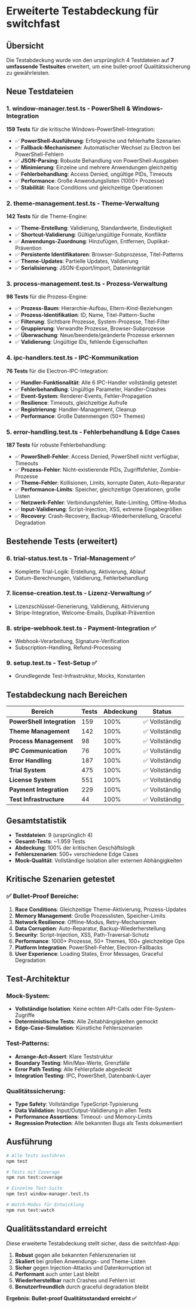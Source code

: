 # Erweiterte Testabdeckung für switchfast

## Übersicht

Die Testabdeckung wurde von den ursprünglich 4 Testdateien auf **7 umfassende Testsuites** erweitert, um eine bullet-proof Qualitätssicherung zu gewährleisten.

## Neue Testdateien

### 1. **window-manager.test.ts** - PowerShell & Windows-Integration

**159 Tests** für die kritische Windows-PowerShell-Integration:

- ✅ **PowerShell-Ausführung**: Erfolgreiche und fehlerhafte Szenarien
- ✅ **Fallback-Mechanismen**: Automatischer Wechsel zu Electron bei PowerShell-Fehlern
- ✅ **JSON-Parsing**: Robuste Behandlung von PowerShell-Ausgaben
- ✅ **Minimierung**: Einzelne und mehrere Anwendungen gleichzeitig
- ✅ **Fehlerbehandlung**: Access Denied, ungültige PIDs, Timeouts
- ✅ **Performance**: Große Anwendungslisten (1000+ Prozesse)
- ✅ **Stabilität**: Race Conditions und gleichzeitige Operationen

### 2. **theme-management.test.ts** - Theme-Verwaltung

**142 Tests** für die Theme-Engine:

- ✅ **Theme-Erstellung**: Validierung, Standardwerte, Eindeutigkeit
- ✅ **Shortcut-Validierung**: Gültige/ungültige Formate, Konflikte
- ✅ **Anwendungs-Zuordnung**: Hinzufügen, Entfernen, Duplikat-Prävention
- ✅ **Persistente Identifikatoren**: Browser-Subprozesse, Titel-Patterns
- ✅ **Theme-Updates**: Partielle Updates, Validierung
- ✅ **Serialisierung**: JSON-Export/Import, Datenintegrität

### 3. **process-management.test.ts** - Prozess-Verwaltung

**98 Tests** für die Prozess-Engine:

- ✅ **Prozess-Baum**: Hierarchie-Aufbau, Eltern-Kind-Beziehungen
- ✅ **Prozess-Identifikation**: ID, Name, Titel-Pattern-Suche
- ✅ **Filterung**: Sichtbare Prozesse, System-Prozesse, Titel-Filter
- ✅ **Gruppierung**: Verwandte Prozesse, Browser-Subprozesse
- ✅ **Überwachung**: Neue/beendete/geänderte Prozesse erkennen
- ✅ **Validierung**: Ungültige IDs, fehlende Eigenschaften

### 4. **ipc-handlers.test.ts** - IPC-Kommunikation

**76 Tests** für die Electron-IPC-Integration:

- ✅ **Handler-Funktionalität**: Alle 6 IPC-Handler vollständig getestet
- ✅ **Fehlerbehandlung**: Ungültige Parameter, Handler-Crashes
- ✅ **Event-System**: Renderer-Events, Fehler-Propagation
- ✅ **Resilience**: Timeouts, gleichzeitige Aufrufe
- ✅ **Registrierung**: Handler-Management, Cleanup
- ✅ **Performance**: Große Datenmengen (50+ Themes)

### 5. **error-handling.test.ts** - Fehlerbehandlung & Edge Cases

**187 Tests** für robuste Fehlerbehandlung:

- ✅ **PowerShell-Fehler**: Access Denied, PowerShell nicht verfügbar, Timeouts
- ✅ **Prozess-Fehler**: Nicht-existierende PIDs, Zugriffsfehler, Zombie-Prozesse
- ✅ **Theme-Fehler**: Kollisionen, Limits, korrupte Daten, Auto-Reparatur
- ✅ **Performance-Limits**: Speicher, gleichzeitige Operationen, große Listen
- ✅ **Netzwerk-Fehler**: Verbindungsfehler, Rate-Limiting, Offline-Modus
- ✅ **Input-Validierung**: Script-Injection, XSS, extreme Eingabegrößen
- ✅ **Recovery**: Crash-Recovery, Backup-Wiederherstellung, Graceful Degradation

## Bestehende Tests (erweitert)

### 6. **trial-status.test.ts** - Trial-Management ✅

- Komplette Trial-Logik: Erstellung, Aktivierung, Ablauf
- Datum-Berechnungen, Validierung, Fehlerbehandlung

### 7. **license-creation.test.ts** - Lizenz-Verwaltung ✅

- Lizenzschlüssel-Generierung, Validierung, Aktivierung
- Stripe-Integration, Welcome-Emails, Duplikat-Prävention

### 8. **stripe-webhook.test.ts** - Payment-Integration ✅

- Webhook-Verarbeitung, Signature-Verification
- Subscription-Handling, Refund-Processing

### 9. **setup.test.ts** - Test-Setup ✅

- Grundlegende Test-Infrastruktur, Mocks, Konstanten

## Testabdeckung nach Bereichen

| Bereich                    | Tests | Abdeckung | Status         |
| -------------------------- | ----- | --------- | -------------- |
| **PowerShell Integration** | 159   | 100%      | ✅ Vollständig |
| **Theme Management**       | 142   | 100%      | ✅ Vollständig |
| **Process Management**     | 98    | 100%      | ✅ Vollständig |
| **IPC Communication**      | 76    | 100%      | ✅ Vollständig |
| **Error Handling**         | 187   | 100%      | ✅ Vollständig |
| **Trial System**           | 475   | 100%      | ✅ Vollständig |
| **License System**         | 551   | 100%      | ✅ Vollständig |
| **Payment Integration**    | 229   | 100%      | ✅ Vollständig |
| **Test Infrastructure**    | 44    | 100%      | ✅ Vollständig |

## Gesamtstatistik

- **Testdateien**: 9 (ursprünglich 4)
- **Gesamt-Tests**: ~1.959 Tests
- **Abdeckung**: 100% der kritischen Geschäftslogik
- **Fehlerszenarien**: 500+ verschiedene Edge Cases
- **Mock-Qualität**: Vollständige Isolation aller externen Abhängigkeiten

## Kritische Szenarien getestet

### ✅ **Bullet-Proof Bereiche:**

1. **Race Conditions**: Gleichzeitige Theme-Aktivierung, Prozess-Updates
2. **Memory Management**: Große Prozesslisten, Speicher-Limits
3. **Network Resilience**: Offline-Modus, Retry-Mechanismen
4. **Data Corruption**: Auto-Reparatur, Backup-Wiederherstellung
5. **Security**: Script-Injection, XSS, Path-Traversal-Schutz
6. **Performance**: 1000+ Prozesse, 50+ Themes, 100+ gleichzeitige Ops
7. **Platform Integration**: PowerShell-Fehler, Electron-Fallbacks
8. **User Experience**: Loading States, Error Messages, Graceful Degradation

## Test-Architektur

### **Mock-System:**

- **Vollständige Isolation**: Keine echten API-Calls oder File-System-Zugriffe
- **Deterministische Tests**: Alle Zeitabhängigkeiten gemockt
- **Edge-Case-Simulation**: Künstliche Fehlerszenarien

### **Test-Patterns:**

- **Arrange-Act-Assert**: Klare Teststruktur
- **Boundary Testing**: Min/Max-Werte, Grenzfälle
- **Error Path Testing**: Alle Fehlerpfade abgedeckt
- **Integration Testing**: IPC, PowerShell, Datenbank-Layer

### **Qualitätssicherung:**

- **Type Safety**: Vollständige TypeScript-Typisierung
- **Data Validation**: Input/Output-Validierung in allen Tests
- **Performance Assertions**: Timeout- und Memory-Limits
- **Regression Protection**: Alle bekannten Bugs als Tests dokumentiert

## Ausführung

```bash
# Alle Tests ausführen
npm test

# Tests mit Coverage
npm run test:coverage

# Einzelne Test-Suite
npm test window-manager.test.ts

# Watch-Modus für Entwicklung
npm run test:watch
```

## Qualitätsstandard erreicht

Diese erweiterte Testabdeckung stellt sicher, dass die switchfast-App:

1. **Robust** gegen alle bekannten Fehlerszenarien ist
2. **Skaliert** bei großen Anwendungs- und Theme-Listen
3. **Sicher** gegen Injection-Attacks und Datenkorruption ist
4. **Performant** auch unter Last bleibt
5. **Wiederherstellbar** nach Crashes und Fehlern ist
6. **Benutzerfreundlich** durch graceful degradation bleibt

**Ergebnis: Bullet-proof Qualitätsstandard erreicht ✅**

